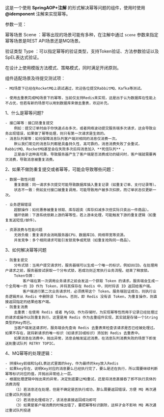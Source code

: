 这是一个使用 **SpringAOP+注解** 的形式解决幂等问题的组件，使用时使用 **@idemponent** 注解来实现幂等。

参数一览：

幂等场景 Scene ：幂等出现的场景可能有多种，在注解中通过 `scene` 参数来指定幂等场景是REST API场景还是MQ场景。

验证类型 Type ：可以指定幂等的验证类型，支持Token验证、方法参数验证以及SpEL表达式验证。

在设计上使用模版方法模式、策略模式，同时满足开闭原则。

组件适配场景及待提交测试项：

    - MQ场景下已经在RocketMQ上调试通过，欢迎各位提交RabbitMQ、Kafka等测试。
    
    - 使用去重表完成MQ场景下的幂等，当前仅支持Redis来实现，这是出于认为数据库在性能上不占优，但若有新的场景可以用到数据库来做去重表，欢迎补充。

1、什么是幂等问题?

    - 接口幂等：接口防重复提交
        例如：提交订单时由于你快速点击多次，或者网络波动提交服务端多次请求，这会导致业务出现错误，如果做了幂等处理，则只有第一次请求是生效的。
    - 消息队列幂等：如何保障消息队列客户端对相同的消息仅消费一次。
        默认我们常见的消息队列都是具备持久性、高可靠的，消息消费失败了会重试，RabbitMQ、RocketMQ甚至会在失败多次后将消息加入 **死信队列** 。
        正是由于这种高可靠，导致服务器产生了客户端是否消费成功的疑问时，客户端就需要再次消费，导致消息被重复消费。

2、如果不做防重复提交或者幂等，可能会导致哪些问题：

    - 数据一致性问题
    	重复数据：同一请求多次提交可能导致数据库插入重复记录（如重复订单、支付记录等）。
    	状态不一致：例如支付接口被重复调用，可能导致用户被多次扣款，而订单状态仅更新一次。
    
    - 业务逻辑错误
    	超额操作：如优惠券被重复领取、库存超卖（库存扣减多次但实际只卖出一件商品）。
    	循环依赖：下游系统依赖上游的幂等性，若上游未处理，可能触发下游的重复逻辑（如重复发送短信/邮件）。
    
    - 资源浪费与性能问题
    	无效负载：重复请求会消耗服务器CPU、数据库IO、网络带宽等资源。
    	并发竞争：多个相同请求可能引发锁竞争或死锁（如重复抢购同一商品）。


3、如何解决幂等问题
    

    - 防重复提交
        分布式锁：当用户提交请求时，服务器端可以生成一个唯一的标识，例如UUID。在处理用户请求之前，服务器尝试获取一个分布式锁，若成功则正常执行业务流程。结束了释放锁。
        Token令牌：
            客户端在第一次调用业务请求之前会发送一个获取 Token 的请求。服务端会生成一个全局唯一的 ID 作为 Token，并将其保存在 Redis 中，同时将该 ID 返回给客户端。
            客户端进行第二次业务请求时，必须携带这个 Token。服务端验证成功，则执行业务逻辑并从 Redis 中删除该 Token。否则，即 Redis 没有该 Token，为重复操作，则直接返回指定的结果给客户端。
    - 防重复消费
        去重表：在使用 Redis 或者 MySQL 作为存储时，为实现幂等性而用于记录已经处理过的请求或操作以防重复执行。这里是用 Redis 作为去重组件实现，其实就是存储一个String类型的Key而已。
        当客户端发送请求时，服务端会先查询 Redis 去重表来检查该请求是否已经被处理过。如果不存在，就将新请求的唯一标识（如请求ID或标识）添加到 Redis 去重表中。
        如果消息在消费中，抛出异常，消息会触发延迟消费，在消息队列消费失败的场景下即发送到重试队列 RETRY TOPIC。





4、MQ幂等的处理逻辑：

    - 拼接key前缀和SpEL表达式里面的key，作为最终的key放入Redis
    - 如果key存在，说明Key对应的消息要么已经执行完了，要么是还在执行，所以需要继续判断幂等标识对应的值，并抛出异常给上一层。
    - 根据处理逻辑中抛出来的异常，决定到底要让MQ重试，还是将消息直接吞了即不执行具体的消费流程
        （1）若消息还在处理，但是不确定是否执行成功，那么需要返回错误，方便 MQ 再次通过重试队列投递
        （2）若消息处理成功了，该消息直接返回成功即可
        （3）如果是客户端消费的时候出错了，要把幂等标识删除，这样才会不影响 MQ 再次通过重试队列投递
